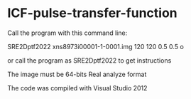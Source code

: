 # ICF-pulse-transfer-function

Call the program with this command line:

SRE2Dptf2022 xns8973i00001-1-0001.img 120 120 0.5 0.5 o

or call the program as SRE2Dptf2022 to get instructions

The image must be 64-bits Real analyze format

The code was compiled with Visual Studio 2012

